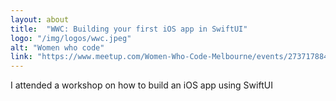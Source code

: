 ```yaml
---
layout: about
title:  "WWC: Building your first iOS app in SwiftUI"
logo: "/img/logos/wwc.jpeg"
alt: "Women who code"
link: "https://www.meetup.com/Women-Who-Code-Melbourne/events/273717884/"
---
```


I attended a workshop on how to build an iOS app using SwiftUI
